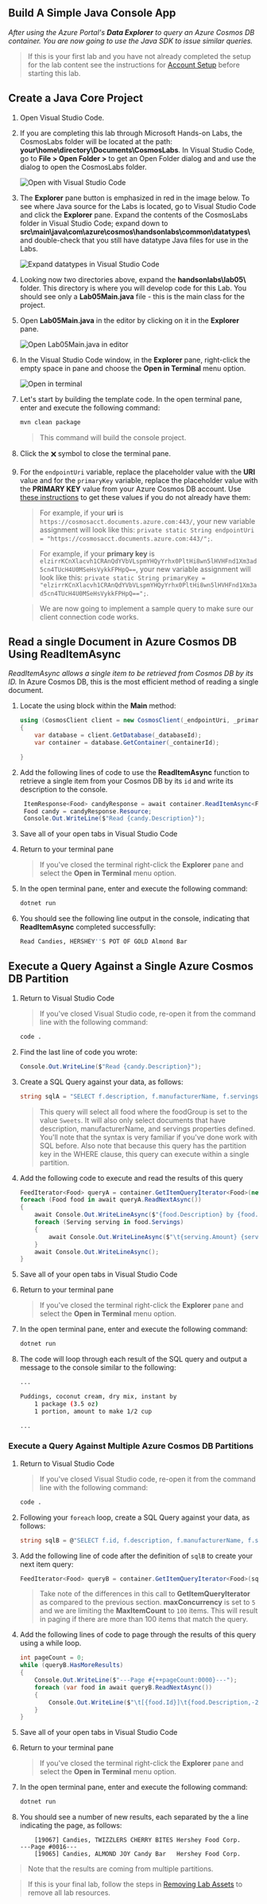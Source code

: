 ## Build A Simple Java Console App

_After using the Azure Portal's **Data Explorer** to query an Azure Cosmos DB container. You are now going to use the Java SDK to issue similar queries._

> If this is your first lab and you have not already completed the setup for the lab content see the instructions for [Account Setup](00-account_setup.md) before starting this lab.

## Create a Java Core Project

1. Open Visual Studio Code.

1. If you are completing this lab through Microsoft Hands-on Labs, the CosmosLabs folder will be located at the path: **your\home\directory\Documents\CosmosLabs**. In Visual Studio Code, go to **File > Open Folder >** to get an Open Folder dialog and and use the dialog to open the CosmosLabs folder. 

    ![Open with Visual Studio Code](../media/01-vscode_open_folder.jpg)

1. The **Explorer** pane button is emphasized in red in the image below. To see where Java source for the Labs is located, go to Visual Studio Code and click the **Explorer** pane. Expand the contents of the CosmosLabs folder in Visual Studio Code; expand down to **src\main\java\com\azure\cosmos\handsonlabs\\common\\datatypes\\** and double-check that you still have datatype Java files for use in the Labs.

    ![Expand datatypes in Visual Studio Code](../media/01-vscode_expanded_datatypes.jpg)

1. Looking now two directories above, expand the **handsonlabs\\lab05\\** folder. This directory is where you will develop code for this Lab. You should see only a **Lab05Main.java** file - this is the main class for the project.

1. Open **Lab05Main.java** in the editor by clicking on it in the **Explorer** pane.

    ![Open Lab05Main.java in editor](../media/01-vscode-first-time-editor.jpg)

1. In the Visual Studio Code window, in the **Explorer** pane, right-click the empty space in pane and choose the **Open in Terminal** menu option.

    ![Open in terminal](../media/01-vscode_terminal.jpg)

1. Let's start by building the template code. In the open terminal pane, enter and execute the following command:

    ```sh
    mvn clean package
    ```

    > This command will build the console project.

1. Click the **🗙** symbol to close the terminal pane.

1. For the `endpointUri` variable, replace the placeholder value with the **URI** value and for the `primaryKey` variable, replace the placeholder value with the **PRIMARY KEY** value from your Azure Cosmos DB account. Use [these instructions](00-account_setup.md) to get these values if you do not already have them:

   > For example, if your **uri** is `https://cosmosacct.documents.azure.com:443/`, your new variable assignment will look like this: `private static String endpointUri = "https://cosmosacct.documents.azure.com:443/";`.

   > For example, if your **primary key** is `elzirrKCnXlacvh1CRAnQdYVbVLspmYHQyYrhx0PltHi8wn5lHVHFnd1Xm3ad5cn4TUcH4U0MSeHsVykkFPHpQ==`, your new variable assignment will look like this: `private static String primaryKey = "elzirrKCnXlacvh1CRAnQdYVbVLspmYHQyYrhx0PltHi8wn5lHVHFnd1Xm3ad5cn4TUcH4U0MSeHsVykkFPHpQ==";`.

   > We are now going to implement a sample query to make sure our client connection code works.

## Read a single Document in Azure Cosmos DB Using ReadItemAsync

_ReadItemAsync allows a single item to be retrieved from Cosmos DB by its ID._ In Azure Cosmos DB, this is the most efficient method of reading a single document.

1. Locate the using block within the **Main** method:

   ```csharp
   using (CosmosClient client = new CosmosClient(_endpointUri, _primaryKey))
   {
       var database = client.GetDatabase(_databaseId);
       var container = database.GetContainer(_containerId);

   }
   ```

1. Add the following lines of code to use the **ReadItemAsync** function to retrieve a single item from your Cosmos DB by its `id` and write its description to the console.

   ```csharp
    ItemResponse<Food> candyResponse = await container.ReadItemAsync<Food>("19130", new PartitionKey("Sweets"));
    Food candy = candyResponse.Resource;
    Console.Out.WriteLine($"Read {candy.Description}");
   ```

1. Save all of your open tabs in Visual Studio Code

1. Return to your terminal pane

   > If you've closed the terminal right-click the **Explorer** pane and select the **Open in Terminal** menu option.

1. In the open terminal pane, enter and execute the following command:

   ```sh
   dotnet run
   ```

1. You should see the following line output in the console, indicating that **ReadItemAsync** completed successfully:

   ```sh
   Read Candies, HERSHEY''S POT OF GOLD Almond Bar
   ```

## Execute a Query Against a Single Azure Cosmos DB Partition 

1.  Return to Visual Studio Code

    > If you've closed Visual Studio code, re-open it from the command line with the following command:

    ```sh
    code .
    ```

1.  Find the last line of code you wrote:

    ```csharp
    Console.Out.WriteLine($"Read {candy.Description}");
    ```

1.  Create a SQL Query against your data, as follows:

    ```csharp
    string sqlA = "SELECT f.description, f.manufacturerName, f.servings FROM foods f WHERE f.foodGroup = 'Sweets' and IS_DEFINED(f.description) and IS_DEFINED(f.manufacturerName) and IS_DEFINED(f.servings)";
    ```

    > This query will select all food where the foodGroup is set to the value `Sweets`. It will also only select documents that have description, manufacturerName, and servings properties defined. You'll note that the syntax is very familiar if you've done work with SQL before. Also note that because this query has the partition key in the WHERE clause, this query can execute within a single partition.

1. Add the following code to execute and read the results of this query

   ```csharp
   FeedIterator<Food> queryA = container.GetItemQueryIterator<Food>(new QueryDefinition(sqlA), requestOptions: new QueryRequestOptions{MaxConcurrency = 1});
   foreach (Food food in await queryA.ReadNextAsync())
   {
       await Console.Out.WriteLineAsync($"{food.Description} by {food.ManufacturerName}");
       foreach (Serving serving in food.Servings)
       {
           await Console.Out.WriteLineAsync($"\t{serving.Amount} {serving.Description}");
       }
       await Console.Out.WriteLineAsync();
   }
   ```

1.  Save all of your open tabs in Visual Studio Code

1.  Return to your terminal pane

    > If you've closed the terminal right-click the **Explorer** pane and select the **Open in Terminal** menu option.

1.  In the open terminal pane, enter and execute the following command:

    ```sh
    dotnet run
    ```

1.  The code will loop through each result of the SQL query and output a message to the console similar to the following:

    ```sh
    ...

    Puddings, coconut cream, dry mix, instant by
        1 package (3.5 oz)
        1 portion, amount to make 1/2 cup

    ...
    ```

### Execute a Query Against Multiple Azure Cosmos DB Partitions

1.  Return to Visual Studio Code

    > If you've closed Visual Studio code, re-open it from the command line with the following command:

    ```sh
    code .
    ```

1.  Following your `foreach` loop, create a SQL Query against your data, as follows:

    ```csharp
    string sqlB = @"SELECT f.id, f.description, f.manufacturerName, f.servings FROM foods f WHERE IS_DEFINED(f.manufacturerName)";
    ```

1.  Add the following line of code after the definition of `sqlB` to create your next item query:

    ```csharp
    FeedIterator<Food> queryB = container.GetItemQueryIterator<Food>(sqlB, requestOptions: new QueryRequestOptions{MaxConcurrency = 5, MaxItemCount = 100});
    ```

    > Take note of the differences in this call to **GetItemQueryIterator** as compared to the previous section. **maxConcurrency** is set to `5` and we are limiting the **MaxItemCount** to `100` items. This will result in paging if there are more than 100 items that match the query.

1.  Add the following lines of code to page through the results of this query using a while loop.

    ```csharp
    int pageCount = 0;
    while (queryB.HasMoreResults)
    {
        Console.Out.WriteLine($"---Page #{++pageCount:0000}---");
        foreach (var food in await queryB.ReadNextAsync())
        {
            Console.Out.WriteLine($"\t[{food.Id}]\t{food.Description,-20}\t{food.ManufacturerName,-40}");
        }
    }
    ```

1.  Save all of your open tabs in Visual Studio Code

1.  Return to your terminal pane

    > If you've closed the terminal right-click the **Explorer** pane and select the **Open in Terminal** menu option.

1.  In the open terminal pane, enter and execute the following command:

    ```sh
    dotnet run
    ```

1.  You should see a number of new results, each separated by the a line indicating the page, as follows:

    ```
        [19067] Candies, TWIZZLERS CHERRY BITES Hershey Food Corp.
    ---Page #0016---
        [19065] Candies, ALMOND JOY Candy Bar   Hershey Food Corp.
    ```

> Note that the results are coming from multiple partitions.

> If this is your final lab, follow the steps in [Removing Lab Assets](11-cleaning_up.md) to remove all lab resources. 